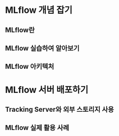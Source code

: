 # MLflow 개념 잡기
## MLflow란
## MLflow 실습하여 알아보기
## MLflow 아키텍처

# MLflow 서버 배포하기
## Tracking Server와 외부 스토리지 사용
## MLflow 실제 활용 사례
